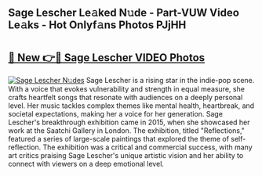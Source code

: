 ## Sage Lescher Le𝚊ked N𝚞de - Part-VUW Video Le𝚊ks - Hot Onlyf𝚊ns Photos PJjHH

# <h2><a href="http://ab20707.deff.icu/?id=Sage+Lescher">🔗 New 👉🔴 Sage Lescher VIDEO Photos</a></h2>

[![Sage Lescher N𝚞des](https://i.imgur.com/rIISA9y.gif)](http://ab20707.deff.icu/?id=Sage+Lescher)
Sage Lescher is a rising star in the indie-pop scene. With a voice that evokes vulnerability and strength in equal measure, she crafts heartfelt songs that resonate with audiences on a deeply personal level. Her music tackles complex themes like mental health, heartbreak, and societal expectations, making her a voice for her generation. Sage Lescher's breakthrough exhibition came in 2015, when she showcased her work at the Saatchi Gallery in London. The exhibition, titled "Reflections," featured a series of large-scale paintings that explored the theme of self-reflection. The exhibition was a critical and commercial success, with many art critics praising Sage Lescher's unique artistic vision and her ability to connect with viewers on a deep emotional level.
